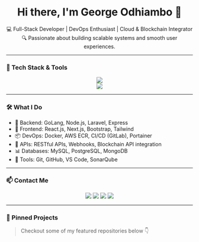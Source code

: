 <h1 align="center">Hi there, I'm George Odhiambo 👋</h1>

<p align="center">
  💻 Full-Stack Developer | DevOps Enthusiast | Cloud & Blockchain Integrator<br/>
  🔍 Passionate about building scalable systems and smooth user experiences.
</p>

---

### 🚀 Tech Stack & Tools

<p align="center">
  <img src="https://skillicons.dev/icons?i=react,nextjs,nodejs,laravel,go,python,js,ts,html,css,tailwind,bootstrap" />
  <br/>
  <img src="https://skillicons.dev/icons?i=php,mysql,postgres,mongodb,docker,aws,git,github,vscode" />
</p>

---

### 🛠️ What I Do

- 🧠 Backend: GoLang, Node.js, Laravel, Express
- 🎨 Frontend: React.js, Next.js, Bootstrap, Tailwind
- 📦 DevOps: Docker, AWS ECR, CI/CD (GitLab), Portainer
- 🔗 APIs: RESTful APIs, Webhooks, Blockchain API integration
- 📊 Databases: MySQL, PostgreSQL, MongoDB
- 🔧 Tools: Git, GitHub, VS Code, SonarQube

---

### 📫 Contact Me

<p align="center">
  <a href="mailto:odhiambogeorge96@gmail.com"><img src="https://img.shields.io/badge/Gmail-D14836?style=for-the-badge&logo=gmail&logoColor=white" /></a>
  <a href="https://linkedin.com/in/georgeodhiambo12"><img src="https://img.shields.io/badge/LinkedIn-0077B5?style=for-the-badge&logo=linkedin&logoColor=white" /></a>
  <a href="https://t.me/georgeodhiambo12"><img src="https://img.shields.io/badge/Telegram-2CA5E0?style=for-the-badge&logo=telegram&logoColor=white" /></a>
  <a href="https://github.com/georgeodhiambo12"><img src="https://img.shields.io/badge/GitHub-181717?style=for-the-badge&logo=github&logoColor=white" /></a>
</p>

---

### 📌 Pinned Projects
> Checkout some of my featured repositories below 👇

